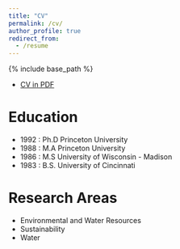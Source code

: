 ```yaml
---
title: "CV"
permalink: /cv/
author_profile: true
redirect_from:
  - /resume
---
```


{% include base_path %}

* [CV in PDF](https://ce.udel.edu/wp-content/uploads/formidable/10/Imhoff2021.pdf)

Education
======
* 1992 : Ph.D  Princeton University
* 1988 : M.A Princeton University
* 1986 : M.S University of Wisconsin - Madison
* 1983 : B.S. University of Cincinnati

Research Areas
====
* Environmental and Water Resources
* Sustainability
* Water
